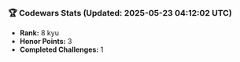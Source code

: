 ### 🏆 Codewars Stats (Updated: 2025-05-23 04:12:02 UTC)

- **Rank:** 8 kyu
- **Honor Points:** 3
- **Completed Challenges:** 1
